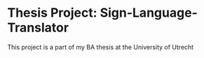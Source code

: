 # Thesis Project: Sign-Language-Translator

This project is a part of my BA thesis at the University of Utrecht
